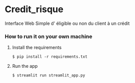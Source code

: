 #  Credit_risque

Interface Web Simple d'  éligible ou non  du client à un crédit


### How to run it on your own machine

1. Install the requirements

   ```
   $ pip install -r requirements.txt
   ```

2. Run the app

   ```
   $ streamlit run streamlit_app.py
   ```
